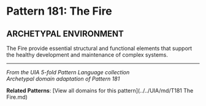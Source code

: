 # Pattern 181: The Fire

## ARCHETYPAL ENVIRONMENT

The Fire provide essential structural and functional elements that support the healthy development and maintenance of complex systems.

---

*From the UIA 5-fold Pattern Language collection*  
*Archetypal domain adaptation of Pattern 181*

**Related Patterns**: [View all domains for this pattern](../../UIA/md/T181 The Fire.md)
